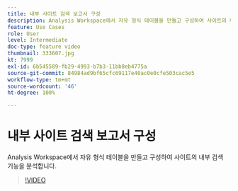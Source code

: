 ```yaml
---
title: 내부 사이트 검색 보고서 구성
description: Analysis Workspace에서 자유 형식 테이블을 만들고 구성하여 사이트의 내부 검색 기능을 분석합니다.
feature: Use Cases
role: User
level: Intermediate
doc-type: feature video
thumbnail: 333607.jpg
kt: 7999
exl-id: 6b545589-fb29-4993-b7b3-11bb8eb4775a
source-git-commit: 84984ad9bf65cfc69117e40ac0e0cfe503cac5e5
workflow-type: tm+mt
source-wordcount: '46'
ht-degree: 100%

---
```


# 내부 사이트 검색 보고서 구성

Analysis Workspace에서 자유 형식 테이블을 만들고 구성하여 사이트의 내부 검색 기능을 분석합니다.

>[!VIDEO](https://video.tv.adobe.com/v/333607/?quality=12&learn=on)
